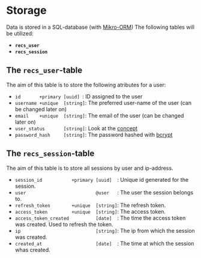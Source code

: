 # Storage
Data is stored in a SQL-database (with [Mikro-ORM](https://mikro-orm.io/))
The following tables will be utilized:

- **`recs_user`**
- **`recs_session`**

## The `recs_user`-table
The aim of this table is to store the following atributes for a user:
- `id       +primary [uuid] `: ID assigned to the user
- `username +unique  [string]`: The preferred user-name of the user (can be changed later on) 
- `email    +unique  [string]`: The email of the user (can be changed later on)
- `user_status       [string]`: Look at the [concept](concept.md#the-user-account)
- `password_hash     [string]`: The password hashed with [bcrypt](https://github.com/dcodeIO/bcrypt.js)

## The `recs_session`-table
The aim of this table is to store all sessions by user and ip-address.
- `session_id           +primary [uuid]  `: Unique id generated for the session.
- `user                          @user   `: The user the session belongs to.
- `refresh_token        +unique  [string]`: The refresh token.
- `access_token         +unique  [string]`: The access token.
- `access_token_created          [date]  `: The time the access token was created. Used to refresh the token.
- `ip                            [string]`: The ip from which the session was created.
- `created_at                    [date]  `: The time at which the session whas created. 